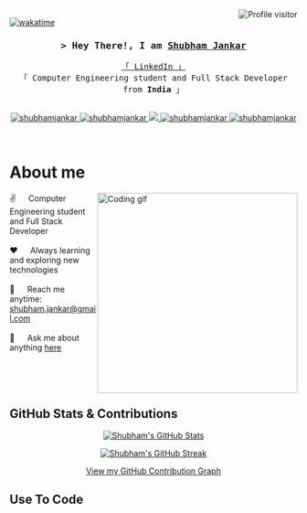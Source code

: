 <!--
<h2 align="center">
  Welcome to Shubham Jankar's World!
  <img src="https://media.giphy.com/media/hvRJCLFzcasrR4ia7z/giphy.gif" width="28">
</h2>
-->

<!--
<p align="center">
  <a href="https://github.com/shubhamj10"><img src="https://readme-typing-svg.herokuapp.com/?lines=Self%20Taught%20Programmer;Full%20Stack%20Developer;Computer%20Engineering%20Student;Always%20learning%20new%20things&center=true&width=380&height=45"></a>
</p>

 -->

<a href="https://komarev.com/ghpvc/?username=shubhamj10">
  <img align="right" src="https://komarev.com/ghpvc/?username=shubhamj10&label=Visitors&color=0e75b6&style=flat" alt="Profile visitor" />
</a>

[![wakatime](https://wakatime.com/badge/user/your-wakatime-id.svg)](https://wakatime.com/@your-wakatime-id)

<!-- Intro  -->
<h3 align="center">
        <samp>&gt; Hey There!, I am
                <b><a target="_blank" href="https://shubhamjankar.com">Shubham Jankar</a></b>
        </samp>
</h3>


<p align="center"> 
  <samp>
    <a href="https://www.linkedin.com/in/shubhamjankar">「 LinkedIn 」</a>
    <br>
    「 Computer Engineering student and Full Stack Developer from <b>India</b> 」
    <br>
    <br>
  </samp>
</p>

<p align="center">
 <a href="https://shubhamjankar.com" target="blank">
  <img src="https://img.shields.io/badge/Website-DC143C?style=for-the-badge&logo=medium&logoColor=white" alt="shubhamjankar" />
 </a>
 <a href="https://linkedin.com/in/shubhamjankar" target="_blank">
  <img src="https://img.shields.io/badge/LinkedIn-0077B5?style=for-the-badge&logo=linkedin&logoColor=white" alt="shubhamjankar"/>
 </a>
 <a href="https://twitter.com/shubhamjankar10" target="_blank">
  <img src="https://img.shields.io/badge/Twitter-1DA1F2?style=for-the-badge&logo=twitter&logoColor=white" />
 </a>
 <!-- <a href="https://dev.to/shubhamjankar" target="_blank">
  <img src="https://img.shields.io/badge/dev.to-0A0A0A?style=for-the-badge&logo=dev.to&logoColor=white" alt="shubhamjankar" />
 </a> -->
 <a href="https://instagram.com/shubhamjankar10" target="_blank">
  <img src="https://img.shields.io/badge/Instagram-fe4164?style=for-the-badge&logo=instagram&logoColor=white" alt="shubhamjankar" />
 </a> 
 <a href="https://facebook.com/shubhamjankar10" target="_blank">
  <img src="https://img.shields.io/badge/Facebook-20BEFF?&style=for-the-badge&logo=facebook&logoColor=white" alt="shubhamjankar"  />
  </a> 
</p>
<br />

<!-- About Section -->
 # About me
 
<p>
 <img align="right" width="350" src="/assets/programmer.gif" alt="Coding gif" />
  
 ✌️ &emsp; Computer Engineering student and Full Stack Developer <br/><br/>
 ❤️ &emsp; Always learning and exploring new technologies<br/><br/>
 📧 &emsp; Reach me anytime: shubham.jankar@gmail.com<br/><br/>
 💬 &emsp; Ask me about anything [here](https://github.com/shubhamj10/shubhamj10/issues)

</p>

<br/>
<br/>
<br/>

## GitHub Stats & Contributions
<!-- GitHub Contributions -->
<p align="center">
  <a href="https://github.com/shubhamj10">
    <img src="https://github-readme-stats.vercel.app/api?username=shubhamj10&show_icons=true&count_private=true&theme=dark" alt="Shubham's GitHub Stats" />
  </a>
</p>

<!-- GitHub Streak -->
<p align="center">
  <a href="https://github.com/shubhamj10">
    <img src="https://github-readme-streak-stats.herokuapp.com/?user=shubhamj10&theme=dark" alt="Shubham's GitHub Streak" />
  </a>
</p>

<!-- GitHub Contribution Graph (Link) -->
<p align="center">
  <a href="https://github.com/shubhamj10">
    View my GitHub Contribution Graph
  </a>
</p>

## Use To Code

<!-- The rest of your skills section remains the same -->
